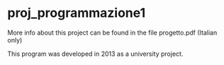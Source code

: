 # proj_programmazione1

More info about this project can be found in the file progetto.pdf (Italian only)

This program was developed in 2013 as a university project.
